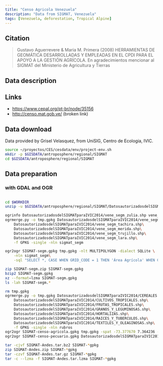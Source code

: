 ```yaml
---
title: "Censo Agricola Venezuela"
description: "Data from SIGMAT, Venezuela"
tags: [Venezuela, deforestation, Tropical Alpine]
---
```



## Citation

> Gustavo Aguerrevere & Maria M. Primera (2008) HERRAMIENTAS DE GEOMÁTICA DESARROLLADAS Y EMPLEADAS EN EL CPDI PARA EL APOYO A LA GESTIÓN AGRÍCOLA.
> En agradecimientos mencionar al SIGMAT del Ministerio de Agricultura y Tierras

## Data description


## Links

- https://www.cepal.org/pt-br/node/35156
- http://censo.mat.gob.ve/ (broken link)

## Data download

Data provided by Grisel Velasquez, from UniSIG, Centro de Ecologia, IVIC. 

```sh
source ~/proyectos/CES/cesdata/env/project-env.sh
mkdir -p $GISDATA/antroposphere/regional/SIGMAT
cd $GISDATA/antroposphere/regional/SIGMAT

```

## Data preparation

### with GDAL and OGR


```sh

cd $WORKDIR
unzip -u $GISDATA/antroposphere/regional/SIGMAT/DatosautorizadosdelSIGMATparaIVIC2014.zip -d $WORKDIR

ogrinfo DatosautorizadosdelSIGMATparaIVIC2014/vene_segm_zulia.shp vene_segm_zulia -geom=no
ogrmerge.py -o tmp.gpkg DatosautorizadosdelSIGMATparaIVIC2014/vene_segm_zulia.shp\
    DatosautorizadosdelSIGMATparaIVIC2014/vene_segm_tachira.shp\
    DatosautorizadosdelSIGMATparaIVIC2014/vene_segm_merida.shp\
    DatosautorizadosdelSIGMATparaIVIC2014/vene_segm_trujillo.shp\
    DatosautorizadosdelSIGMATparaIVIC2014/vene_segm_lara.shp\
    -f GPKG -single -nln sigmat_segm 

ogr2ogr SIGMAT-segm.gpkg tmp.gpkg -nlt MULTIPOLYGON -dialect SQLite \
    -nln sigmat_segm\
    -sql "SELECT *, CASE WHEN GRID_CODE = 1 THEN 'Área Agrícola' WHEN GRID_CODE = 2 THEN 'Pastizal' WHEN GRID_CODE = 30 THEN 'Bosque' WHEN GRID_CODE = 31 THEN 'Plantación Forestal' WHEN GRID_CODE = 32 THEN 'Matorral' WHEN GRID_CODE = 40 THEN 'Eriales' WHEN GRID_CODE = 41 THEN 'Área Inundable' WHEN GRID_CODE = 42 THEN 'Cuerpos de Agua' WHEN GRID_CODE = 5 THEN 'Área Urbana'  ELSE '' END Clase FROM sigmat_segm;" 

zip SIGMAT-segm.zip SIGMAT-segm.gpkg 
bzip2 SIGMAT-segm.gpkg 
xz --format=lzma SIGMAT-segm.gpkg
ls -lah SIGMAT-segm.*

rm tmp.gpkg
ogrmerge.py -o tmp.gpkg DatosautorizadosdelSIGMATparaIVIC2014/CEREALES.shp\
    DatosautorizadosdelSIGMATparaIVIC2014/CULTIVOS_TROPICALES.shp\
    DatosautorizadosdelSIGMATparaIVIC2014/FRUTAS_TROPICALES.shp\
    DatosautorizadosdelSIGMATparaIVIC2014/GRANOS_Y_LEGUMINOSAS.shp\
    DatosautorizadosdelSIGMATparaIVIC2014/HORTALIZAS.shp\
    DatosautorizadosdelSIGMATparaIVIC2014/RAICES_Y_TUBERCULOS.shp\
    DatosautorizadosdelSIGMATparaIVIC2014/TEXTILES_Y_OLEAGINOSAS.shp\
    -f GPKG -single -nln rubros
ogr2ogr SIGMAT-censo-agricola.gpkg tmp.gpkg -spat -73.377670 7.364236 -68.887879 11.854234
ogr2ogr SIGMAT-censo-pecuario.gpkg DatosautorizadosdelSIGMATparaIVIC2014/PECUARIO.shp -f GPKG -nln pecuario -spat -73.377670 7.364236 -68.887879 11.854234

tar -cjvf SIGMAT-Andes.tar.bz2 SIGMAT-*gpkg
zip SIGMAT-Andes.zip SIGMAT-*gpkg
tar -czvf SIGMAT-Andes.tar.gz SIGMAT-*gpkg
tar -c --lzma -f SIGMAT-Andes.tar.lzma SIGMAT-*gpkg
```
